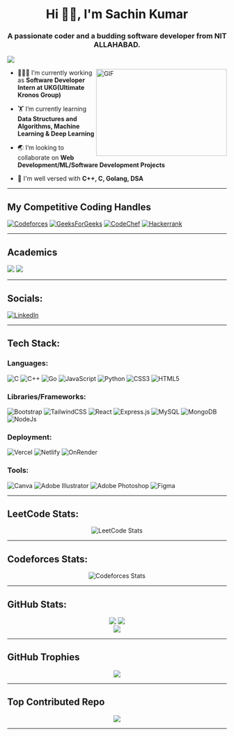 
<h1 align="center">Hi 👋🏼, I'm Sachin Kumar</h1>
<h3 align="center">A passionate coder and a budding software developer from NIT ALLAHABAD.</h3>

![](https://komarev.com/ghpvc/?username=amit885876&color=red&style=flat-square) 

<img align="right" alt="GIF" src="https://github.com/abhisheknaiidu/abhisheknaiidu/blob/master/code.gif?raw=true" width="300" height="200" />

- 👨🏽‍💻 I’m currently working as **Software Developer Intern at UKG(Ultimate Kronos Group)**

- 🏋 I’m currently learning **Data Structures and Algorithms, Machine Learning & Deep Learning**

- 🌏 I’m looking to collaborate on **Web Development/ML/Software Development Projects**
- 💬 I'm well versed with **C++, C, Golang, DSA**

<hr>

## My Competitive Coding Handles
[![Codeforces](https://img.shields.io/badge/Codeforces-445f9d?style=for-the-badge&logo=Codeforces&logoColor=white)](https://codeforces.com/profile/vsb_sachin)
[![GeeksForGeeks](https://img.shields.io/badge/GeeksforGeeks-gray?style=for-the-badge&logo=geeksforgeeks&logoColor=35914c)](https://www.geeksforgeeks.org/user/sachinkr24/)
[![CodeChef](https://img.shields.io/badge/CodeChef-%23964B00.svg?style=for-the-badge&logo=CodeChef&logoColor=white)](https://www.codechef.com/users/ros_24)
[![Hackerrank](https://img.shields.io/badge/-Hackerrank-2EC866?style=for-the-badge&logo=HackerRank&logoColor=white)](https://www.hackerrank.com/profile/ujjainsingh88)
<hr>

## Academics

<span><img src="https://img.shields.io/badge/NIT ALLAHABAD-BTECH_Electronics and Communication Engineering-red?style=for-the-badge"></span>
<span><img src="https://img.shields.io/badge/GPA-7.5/10-gold?style=for-the-badge"></span>
<hr>

## Socials:

[![LinkedIn](https://img.shields.io/badge/LinkedIn-0077B5?style=for-the-badge&logo=linkedin&logoColor=white)](https://linkedin.com/in/sachinkr24)

<hr>

## Tech Stack:

### Languages:
![C](https://img.shields.io/badge/c-%2300599C.svg?style=for-the-badge&logo=c&logoColor=white) ![C++](https://img.shields.io/badge/c++-%2300599C.svg?style=for-the-badge&logo=c%2B%2B&logoColor=white) ![Go](https://img.shields.io/badge/go-%2300ADD8.svg?style=for-the-badge&logo=go&logoColor=white) ![JavaScript](https://img.shields.io/badge/javascript-%23323330.svg?style=for-the-badge&logo=javascript&logoColor=%23F7DF1E)  ![Python](https://img.shields.io/badge/python-3670A0?style=for-the-badge&logo=python&logoColor=ffdd54) ![CSS3](https://img.shields.io/badge/css3-%231572B6.svg?style=for-the-badge&logo=css3&logoColor=white) ![HTML5](https://img.shields.io/badge/html5-%23E34F26.svg?style=for-the-badge&logo=html5&logoColor=white)

### Libraries/Frameworks:

![Bootstrap](https://img.shields.io/badge/bootstrap-%23563D7C.svg?style=for-the-badge&logo=bootstrap&logoColor=white) ![TailwindCSS](https://img.shields.io/badge/tailwindcss-%2338B2AC.svg?style=for-the-badge&logo=tailwind-css&logoColor=white) ![React](https://img.shields.io/badge/react-%2320232a.svg?style=for-the-badge&logo=react&logoColor=%2361DAFB) 
![Express.js](https://img.shields.io/badge/Expressjs-black?style=for-the-badge&logo=three.js&logoColor=white) ![MySQL](https://img.shields.io/badge/mysql-%2300f.svg?style=for-the-badge&logo=mysql&logoColor=white) ![MongoDB](https://img.shields.io/badge/MongoDB-%234ea94b.svg?style=for-the-badge&logo=mongodb&logoColor=white)
![NodeJs](https://img.shields.io/badge/nodejs-%2320232a.svg?style=for-the-badge&logo=node&logoColor=%2361DAFB) 

### Deployment:
![Vercel](https://img.shields.io/badge/vercel-%23000000.svg?style=for-the-badge&logo=vercel&logoColor=white) ![Netlify](https://img.shields.io/badge/netlify-%23000000.svg?style=for-the-badge&logo=netlify&logoColor=white) ![OnRender](https://img.shields.io/badge/onrender-%23000000.svg?style=for-the-badge&logo=render&logoColor=white)


### Tools:
![Canva](https://img.shields.io/badge/Canva-%2300C4CC.svg?style=for-the-badge&logo=Canva&logoColor=white) 
![Adobe Illustrator](https://img.shields.io/badge/adobe_illustrator-%2300C4CC.svg?style=for-the-badge&logo=adobe_illustrator&logoColor=white) 
![Adobe Photoshop](https://img.shields.io/badge/adobe_photoshop-%2300C4CC.svg?style=for-the-badge&logo=adobe_photoshop&logoColor=white) 
![Figma](https://img.shields.io/badge/Figma-%2300C4CC.svg?style=for-the-badge&logo=Figma&logoColor=white) 

<hr>

## LeetCode Stats:

<div align="center">
 
![LeetCode Stats](https://leetcard.jacoblin.cool/Eren_Yeager_4?theme=light&font=Lato&ext=contest)
 
</div>

<hr>

## Codeforces Stats:

<div align="center">
 
![Codeforces Stats](https://codeforces-readme-stats.vercel.app/api/card?username=vsb_sachin)
 
</div>


<hr>

## GitHub Stats:

<div align="center">

![](https://github-readme-stats.vercel.app/api?username=sachinkr24&theme=tokyonight&hide_border=false&include_all_commits=true&count_private=false)
![](https://github-readme-streak-stats.herokuapp.com/?user=sachinkr24&theme=tokyonight&hide_border=false)<br/>
![](https://github-readme-stats.vercel.app/api/top-langs/?username=sachinkr24&theme=tokyonight&hide_border=false&include_all_commits=true&count_private=false&layout=compact)
 
</div>
<hr>

## GitHub Trophies
<div align="center">

![](https://github-profile-trophy.vercel.app/?username=sachinkr24&theme=monokai&no-frame=false&no-bg=true&margin-w=4)

</div>
<hr>

## Top Contributed Repo
<div align="center">

![](https://github-contributor-stats.vercel.app/api?username=sachinkr24&limit=5&theme=tokyonight&combine_all_yearly_contributions=true)

</div>

<div align="center">
 
 </div>
 
<hr>
